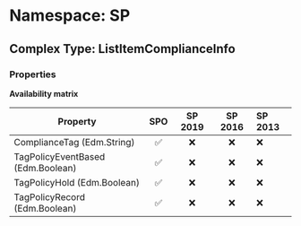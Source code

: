 # Namespace: SP

## Complex Type: ListItemComplianceInfo

### Properties

**Availability matrix**

Property | SPO | SP 2019 | SP 2016 | SP 2013
----------|:---:|:-------:|:-------:|:-------
ComplianceTag (Edm.String) | ✅ | ❌ | ❌ | ❌
TagPolicyEventBased (Edm.Boolean) | ✅ | ❌ | ❌ | ❌
TagPolicyHold (Edm.Boolean) | ✅ | ❌ | ❌ | ❌
TagPolicyRecord (Edm.Boolean) | ✅ | ❌ | ❌ | ❌